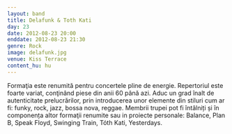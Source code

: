 ```yaml
---
layout: band
title: Delafunk & Toth Kati
day: 23
date: 2012-08-23 20:00
enddate: 2012-08-23 21:30
genre: Rock
image: delafunk.jpg
venue: Kiss Terrace
content_hu: hu
---
```


Formaţia este renumită pentru concertele pline de energie. Repertoriul este foarte variat, conţinând piese din anii 60 până azi. Aduc un grad înalt de autenticitate prelucrărilor, prin introducerea unor elemente din stiluri cum ar fi: funky, rock, jazz, bossa nova, reggae. Membrii trupei pot fi întâlniți și în componența altor formaţii renumite sau in proiecte personale: Balance, Plan B, Speak Floyd, Swinging Train, Tóth Kati, Yesterdays.
